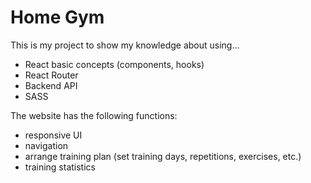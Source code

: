 # Home Gym

This is my project to show my knowledge about using...
- React basic concepts (components, hooks)
- React Router
- Backend API
- SASS

The website has the following functions:
- responsive UI
- navigation
- arrange training plan (set training days, repetitions, exercises, etc.) 
- training statistics